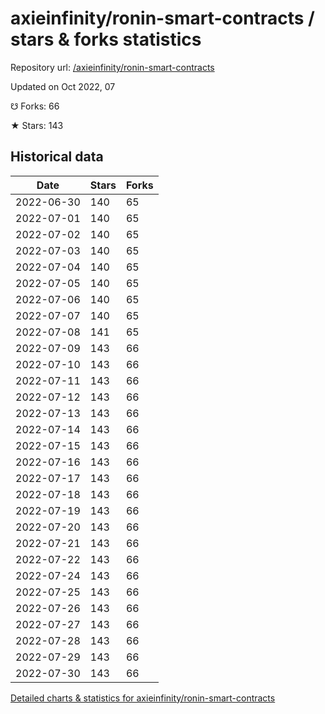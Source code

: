 # axieinfinity/ronin-smart-contracts / stars & forks statistics

Repository url: [/axieinfinity/ronin-smart-contracts](https://github.com/axieinfinity/ronin-smart-contracts)

Updated on Oct 2022, 07

☋ Forks: 66

★ Stars: 143

## Historical data
| Date | Stars | Forks |
|------|-------|-------|
| 2022-06-30 | 140 | 65 | 
| 2022-07-01 | 140 | 65 | 
| 2022-07-02 | 140 | 65 | 
| 2022-07-03 | 140 | 65 | 
| 2022-07-04 | 140 | 65 | 
| 2022-07-05 | 140 | 65 | 
| 2022-07-06 | 140 | 65 | 
| 2022-07-07 | 140 | 65 | 
| 2022-07-08 | 141 | 65 | 
| 2022-07-09 | 143 | 66 | 
| 2022-07-10 | 143 | 66 | 
| 2022-07-11 | 143 | 66 | 
| 2022-07-12 | 143 | 66 | 
| 2022-07-13 | 143 | 66 | 
| 2022-07-14 | 143 | 66 | 
| 2022-07-15 | 143 | 66 | 
| 2022-07-16 | 143 | 66 | 
| 2022-07-17 | 143 | 66 | 
| 2022-07-18 | 143 | 66 | 
| 2022-07-19 | 143 | 66 | 
| 2022-07-20 | 143 | 66 | 
| 2022-07-21 | 143 | 66 | 
| 2022-07-22 | 143 | 66 | 
| 2022-07-24 | 143 | 66 | 
| 2022-07-25 | 143 | 66 | 
| 2022-07-26 | 143 | 66 | 
| 2022-07-27 | 143 | 66 | 
| 2022-07-28 | 143 | 66 | 
| 2022-07-29 | 143 | 66 | 
| 2022-07-30 | 143 | 66 | 


[Detailed charts & statistics for axieinfinity/ronin-smart-contracts](https://reviewgithub.com/rep/axieinfinity/ronin-smart-contracts)
